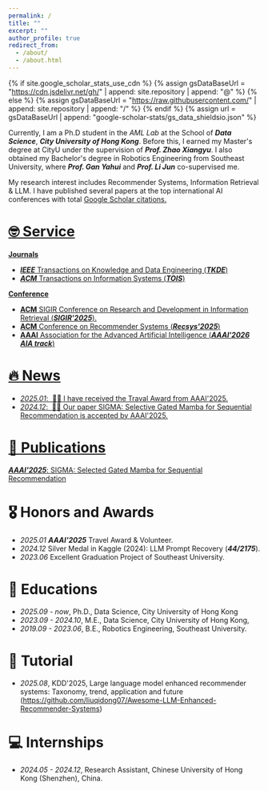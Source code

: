 ```yaml
---
permalink: /
title: ""
excerpt: ""
author_profile: true
redirect_from: 
  - /about/
  - /about.html
---
```


{% if site.google_scholar_stats_use_cdn %}
{% assign gsDataBaseUrl = "https://cdn.jsdelivr.net/gh/" | append: site.repository | append: "@" %}
{% else %}
{% assign gsDataBaseUrl = "https://raw.githubusercontent.com/" | append: site.repository | append: "/" %}
{% endif %}
{% assign url = gsDataBaseUrl | append: "google-scholar-stats/gs_data_shieldsio.json" %}

<span class='anchor' id='about-me'></span>

Currently, I am a Ph.D student in the *AML Lab* at the School of ***Data Science***, ***City University of Hong Kong***. Before this, I earned my Master's degree at CityU under the supervision of ***Prof. Zhao Xiangyu***. I also obtained my Bachelor's degree in Robotics Engineering from Southeast University, where ***Prof. Gan Yahui*** and ***Prof. Li Jun*** co-supervised me. 

My research interest includes Recommender Systems, Information Retrieval & LLM. I have published several papers at the top international AI conferences with total <a href='https://scholar.google.com/citations?user=_H3nmDQAAAAJ'> Google Scholar citations.

# 🤓 Service
**Journals**
- ***IEEE*** Transactions on Knowledge and Data Engineering (***TKDE***)
- ***ACM*** Transactions on Information Systems (***TOIS***)
 
**Conference**
- **ACM** SIGIR Conference on Research and Development in Information Retrieval (***SIGIR'2025***). 
- **ACM** Conference on Recommender Systems (***Recsys'2025***)
- **AAAI** Association for the Advanced Artificial Intelligence (***AAAI'2026 AIA track***)

# 🔥 News

- *2025.01*: &nbsp;🎉🎉 I have received the Traval Award from AAAI'2025.
- *2024.12*: &nbsp;🎉🎉 Our paper SIGMA: Selective Gated Mamba for Sequential Recommendation is accepted by AAAI'2025. 

# 📝 Publications 

***AAAI'2025***: [SIGMA: Selected Gated Mamba for Sequential Recommendation](https://ojs.aaai.org/index.php/AAAI/article/view/33336/35491)

# 🎖 Honors and Awards
- *2025.01* ***AAAI'2025*** Travel Award & Volunteer.
- *2024.12* Silver Medal in Kaggle (2024): LLM Prompt Recovery (***44/2175***). 
- *2023.06* Excellent Graduation Project of Southeast University.

# 📖 Educations
- *2025.09 - now*, Ph.D., Data Science, City University of Hong Kong
- *2023.09 - 2024.10*, M.E., Data Science, City University of Hong Kong, 
- *2019.09 - 2023.06*, B.E., Robotics Engineering, Southeast University.

# 💬 Tutorial
- *2025.08*, KDD'2025, Large language model enhanced recommender systems: Taxonomy, trend, application and future (https://github.com/liuqidong07/Awesome-LLM-Enhanced-Recommender-Systems)


# 💻 Internships
- *2024.05 - 2024.12*, Research Assistant, Chinese University of Hong Kong (Shenzhen), China.
